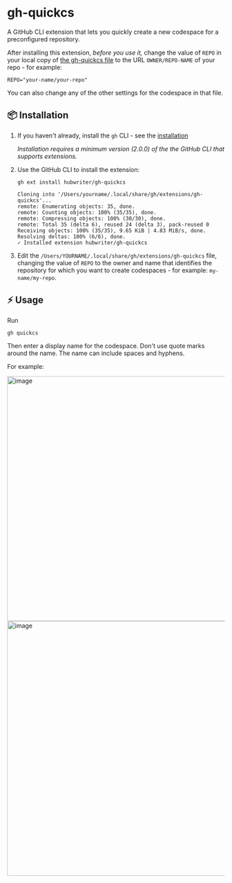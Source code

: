 # gh-quickcs

A GitHub CLI extension that lets you quickly create a new codespace for a preconfigured repository.

After installing this extension, _before you use it,_ change the value of `REPO` in your local copy of [the gh-quickcs file](https://github.com/hubwriter/quickcs/blob/main/gh-doccs) to the URL `OWNER/REPO-NAME` of your repo - for example:

```
REPO="your-name/your-repo"
```

You can also change any of the other settings for the codespace in that file.

## 📦 Installation

1. If you haven't already, install the `gh` CLI - see the [installation](https://github.com/cli/cli#installation)

   _Installation requires a minimum version (2.0.0) of the the GitHub CLI that supports extensions._

1. Use the GitHub CLI to install the extension:

   ```
   gh ext install hubwriter/gh-quickcs
   
   Cloning into '/Users/yourname/.local/share/gh/extensions/gh-quickcs'...
   remote: Enumerating objects: 35, done.
   remote: Counting objects: 100% (35/35), done.
   remote: Compressing objects: 100% (30/30), done.
   remote: Total 35 (delta 6), reused 24 (delta 3), pack-reused 0
   Receiving objects: 100% (35/35), 9.65 KiB | 4.83 MiB/s, done.
   Resolving deltas: 100% (6/6), done.
   ✓ Installed extension hubwriter/gh-quickcs
   ```
   
1. Edit the `/Users/YOURNAME/.local/share/gh/extensions/gh-quickcs` file, changing the value of `REPO` to the owner and name that identifies the repository for which you want to create codespaces - for example: `my-name/my-repo`.

## ⚡️ Usage

Run
```sh
gh quickcs
```
Then enter a display name for the codespace. Don't use quote marks around the name. The name can include spaces and hyphens.

For example:<br>

<img width="567" alt="image" src="https://user-images.githubusercontent.com/54933897/215718987-45e4b2fa-4717-4dc0-a935-ce1498c3465a.png">

<img width="590" alt="image" src="https://user-images.githubusercontent.com/54933897/215719228-ffc3ddc0-4cb8-4c64-9e45-b6f701895277.png">

